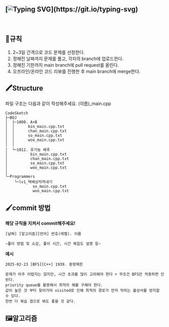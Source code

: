 [![Typing SVG](https://readme-typing-svg.demolab.com?font=Fira+Code&size=24&pause=5000&color=0067D7&width=435&lines=%F0%9F%A7%91%E2%80%8D%F0%9F%8E%A8Welcome+to+Code+Sketch!)](https://git.io/typing-svg)
---
<br>


## 🎨규칙

1. 2~3일 간격으로 코드 문제를 선정한다.
2. 정해진 날짜까지 문제를 풀고, 각자의 branch에 업로드한다.
3. 정해진 기한까지 main branch에 pull request를 올린다.
4. 오프라인/온라인 코드 리뷰를 진행한 후 main branch에 merge한다.

## 🖍️Structure

파일 구조는 다음과 같이 작성해주세요.
(이름)_main.cpp

```
CodeSketch
├─BOJ
│  ├─1000. A+B
│  │      bin_main.cpp.txt
│  │      chan_main.cpp.txt
│  │      so_main.cpp.txt
│  │      woo_main.cpp.txt
│  │
│  └─1012. 유기농 배추
│          bin_main.cpp.txt
│          chan_main.cpp.txt
│          so_main.cpp.txt
│          woo_main.cpp.txt
│
└─Programmers
    └─lv1_택배상자꺼내기
            so_main.cpp.txt
            woo_main.cpp.txt

```


## 🖌️commit 방법

<b>해당 규칙을 지켜서 commit해주세요!</b>
```
[날짜] [알고리즘][언어] 번호(레벨). 이름

~풀이 방법 및 소감, 풀이 시간, 시간 복잡도 설명 등~
```

<b>예시</b>
<br>

```
2025-02-23 [BFS][C++] 1939. 중량제한

문제가 아주 어렵지는 않지만, 시간 초과를 많이 고려해야 한다 + 무조건 BFS만 적용하면 안된다.
priority queue를 활용해서 최적의 해를 구해야 한다.
값이 높은 것 부터 찾아가야 visited로 인해 최적의 경로가 먼저 막히는 불상사를 방지할 수 있다.
한번 더 복습 겸으로 봐도 좋을 것 같다.
```

## 🖼️알고리즘

